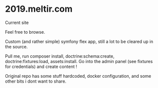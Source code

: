 # 2019.meltir.com
Current site

Feel free to browse.

Custom (and rather simple) symfony flex app, still a lot to be cleared up in the source.

Pull me, run composer install, doctrine:schema:create, doctrine:fixtures:load, assets:install.
Go into the admin panel (see fixtures for credentials) and create content !

Original repo has some stuff hardcoded, docker configuration, and some other bits i dont want to share. 